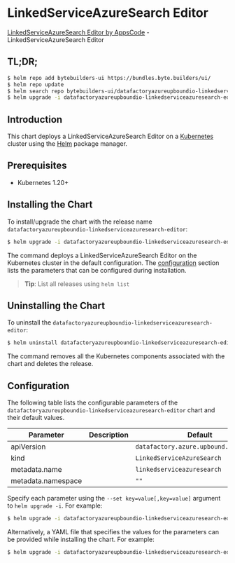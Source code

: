 # LinkedServiceAzureSearch Editor

[LinkedServiceAzureSearch Editor by AppsCode](https://byte.builders) - LinkedServiceAzureSearch Editor

## TL;DR;

```bash
$ helm repo add bytebuilders-ui https://bundles.byte.builders/ui/
$ helm repo update
$ helm search repo bytebuilders-ui/datafactoryazureupboundio-linkedserviceazuresearch-editor --version=v0.4.18
$ helm upgrade -i datafactoryazureupboundio-linkedserviceazuresearch-editor bytebuilders-ui/datafactoryazureupboundio-linkedserviceazuresearch-editor -n default --create-namespace --version=v0.4.18
```

## Introduction

This chart deploys a LinkedServiceAzureSearch Editor on a [Kubernetes](http://kubernetes.io) cluster using the [Helm](https://helm.sh) package manager.

## Prerequisites

- Kubernetes 1.20+

## Installing the Chart

To install/upgrade the chart with the release name `datafactoryazureupboundio-linkedserviceazuresearch-editor`:

```bash
$ helm upgrade -i datafactoryazureupboundio-linkedserviceazuresearch-editor bytebuilders-ui/datafactoryazureupboundio-linkedserviceazuresearch-editor -n default --create-namespace --version=v0.4.18
```

The command deploys a LinkedServiceAzureSearch Editor on the Kubernetes cluster in the default configuration. The [configuration](#configuration) section lists the parameters that can be configured during installation.

> **Tip**: List all releases using `helm list`

## Uninstalling the Chart

To uninstall the `datafactoryazureupboundio-linkedserviceazuresearch-editor`:

```bash
$ helm uninstall datafactoryazureupboundio-linkedserviceazuresearch-editor -n default
```

The command removes all the Kubernetes components associated with the chart and deletes the release.

## Configuration

The following table lists the configurable parameters of the `datafactoryazureupboundio-linkedserviceazuresearch-editor` chart and their default values.

|     Parameter      | Description |                      Default                      |
|--------------------|-------------|---------------------------------------------------|
| apiVersion         |             | <code>datafactory.azure.upbound.io/v1beta1</code> |
| kind               |             | <code>LinkedServiceAzureSearch</code>             |
| metadata.name      |             | <code>linkedserviceazuresearch</code>             |
| metadata.namespace |             | <code>""</code>                                   |


Specify each parameter using the `--set key=value[,key=value]` argument to `helm upgrade -i`. For example:

```bash
$ helm upgrade -i datafactoryazureupboundio-linkedserviceazuresearch-editor bytebuilders-ui/datafactoryazureupboundio-linkedserviceazuresearch-editor -n default --create-namespace --version=v0.4.18 --set apiVersion=datafactory.azure.upbound.io/v1beta1
```

Alternatively, a YAML file that specifies the values for the parameters can be provided while
installing the chart. For example:

```bash
$ helm upgrade -i datafactoryazureupboundio-linkedserviceazuresearch-editor bytebuilders-ui/datafactoryazureupboundio-linkedserviceazuresearch-editor -n default --create-namespace --version=v0.4.18 --values values.yaml
```
